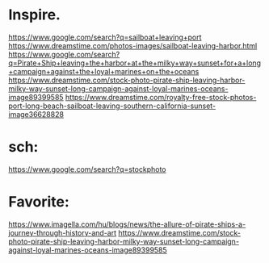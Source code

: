 # Inspire.
https://www.google.com/search?q=sailboat+leaving+port https://www.dreamstime.com/photos-images/sailboat-leaving-harbor.html https://www.google.com/search?q=Pirate+Ship+leaving+the+harbor+at+the+milky+way+sunset+for+a+long+campaign+against+the+loyal+marines+on+the+oceans https://www.dreamstime.com/stock-photo-pirate-ship-leaving-harbor-milky-way-sunset-long-campaign-against-loyal-marines-oceans-image89399585 https://www.dreamstime.com/royalty-free-stock-photos-port-long-beach-sailboat-leaving-southern-california-sunset-image36628828

# sch:
https://www.google.com/search?q=stockphoto

# Favorite:
https://www.imagella.com/hu/blogs/news/the-allure-of-pirate-ships-a-journey-through-history-and-art
https://www.dreamstime.com/stock-photo-pirate-ship-leaving-harbor-milky-way-sunset-long-campaign-against-loyal-marines-oceans-image89399585
